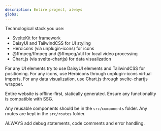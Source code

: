 ```yaml
---
description: Entire project, always
globs: 
---
```

Technological stack you use: 
- SvelteKit for framework
- DaisyUI and TailwindCSS for UI styling
- Heroicons (via unplugin-icons) for icons
- @ffmpeg/ffmpeg and @ffmpeg/util for local video processing
- Chart.js (via svelte-chartjs) for data visualization

For any UI elements try to use DaisyUI elements and TailwindCSS for positioning.
For any icons, use Heroicons through unplugin-icons virtual imports.
For any data visualization, use Chart.js through svelte-chartjs wrapper.

Entire website is offline-first, statically generated. Ensure any functionality is compatible with SSG.

Any reusable components should be in the `src/components` folder.
Any routes are kept in the `src/routes` folder.

ALWAYS add debug statements, code comments and error handling.